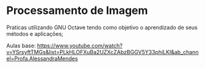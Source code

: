 # Processamento de Imagem

Praticas utilizando GNU Octave tendo como objetivo o aprendizado de seus métodos e aplicações;

Aulas base: https://www.youtube.com/watch?v=YSrsyftTMGs&list=PLkHLOFXuBa2UZXcZAbzBGGV5Y33phiLKI&ab_channel=Profa.AlessandraMendes

